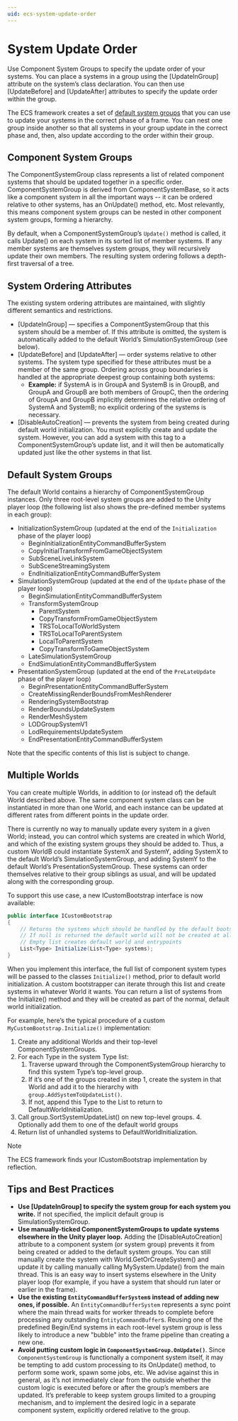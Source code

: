```yaml
---
uid: ecs-system-update-order
---
```


# System Update Order

Use Component System Groups to specify the update order of your systems. You can place a systems in a group using the [UpdateInGroup] attribute on the system’s class declaration. You can then use [UpdateBefore] and [UpdateAfter] attributes to specify the update order within the group. 

The ECS framework creates a set of [default system groups](#default-system-groups) that you can use to update your systems in the correct phase of a frame. You can nest one group inside another so that all systems in your group update in the correct phase and, then, also update according to the order within their group.

<a name="groups"></a>
## Component System Groups

The ComponentSystemGroup class represents a list of related component systems that should be updated together in a specific order. ComponentSystemGroup is derived from ComponentSystemBase, so it acts like a component system in all the important ways -- it can be ordered relative to other systems, has an OnUpdate() method, etc. Most relevantly, this means component system groups can be nested in other component system groups, forming a hierarchy.

By default, when a ComponentSystemGroup’s `Update()` method is called, it calls Update() on each system in its sorted list of member systems. If any member systems are themselves system groups, they will recursively update their own members. The resulting system ordering follows a depth-first traversal of a tree.

<a name="attributes"></a>
## System Ordering Attributes

The existing system ordering attributes are maintained, with slightly different semantics and restrictions.

* [UpdateInGroup] — specifies a ComponentSystemGroup that this system should be a member of. If this attribute is omitted, the system is automatically added to the default World’s SimulationSystemGroup (see below).
* [UpdateBefore] and [UpdateAfter] — order systems relative to other systems. The system type specified for these attributes must be a member of the same group. Ordering across group boundaries is handled at the appropriate deepest group containing both systems:
    * __Example:__ if SystemA is in GroupA and SystemB is in GroupB, and GroupA and GroupB are both members of GroupC, then the ordering of GroupA and GroupB implicitly determines the relative ordering of SystemA and SystemB; no explicit ordering of the systems is necessary.
* [DisableAutoCreation] — prevents the system from being created during default world initialization. You must explicitly create and update the system. However, you can add a system with this tag to a ComponentSystemGroup’s update list, and it will then be automatically updated just like the other systems in that list.

<a name="default-system-groups"></a>
## Default System Groups

The default World contains a hierarchy of ComponentSystemGroup instances. Only three root-level system groups are added to the Unity player loop (the following list also shows the pre-defined member systems in each group):

* InitializationSystemGroup (updated at the end of the `Initialization` phase of the player loop)
    * BeginInitializationEntityCommandBufferSystem
    * CopyInitialTransformFromGameObjectSystem
    * SubSceneLiveLinkSystem
    * SubSceneStreamingSystem
    * EndInitializationEntityCommandBufferSystem
* SimulationSystemGroup (updated at the end of the `Update` phase of the player loop)
    * BeginSimulationEntityCommandBufferSystem
    * TransformSystemGroup
        * ParentSystem
        * CopyTransformFromGameObjectSystem
        * TRSToLocalToWorldSystem
        * TRSToLocalToParentSystem
        * LocalToParentSystem
        * CopyTransformToGameObjectSystem
    * LateSimulationSystemGroup
    * EndSimulationEntityCommandBufferSystem
* PresentationSystemGroup (updated at the end of the `PreLateUpdate` phase of the player loop)
    * BeginPresentationEntityCommandBufferSystem
    * CreateMissingRenderBoundsFromMeshRenderer
    * RenderingSystemBootstrap
    * RenderBoundsUpdateSystem
    * RenderMeshSystem
    * LODGroupSystemV1
    * LodRequirementsUpdateSystem
    * EndPresentationEntityCommandBufferSystem

Note that the specific contents of this list is subject to change.

## Multiple Worlds

You can create multiple Worlds, in addition to (or instead of) the default World described above. The same component system class can be instantiated in more than one World, and each instance can be updated at different rates from different points in the update order.

There is currently no way to manually update every system in a given World; instead, you can control which systems are created in which World, and which of the existing system groups they should be added to. Thus, a custom WorldB could instantiate SystemX and SystemY, adding SystemX to the default World’s SimulationSystemGroup, and adding SystemY to the default World’s PresentationSystemGroup. These systems can order themselves relative to their group siblings as usual, and will be updated along with the corresponding group.

To support this use case, a new ICustomBootstrap interface is now available:

``` c#
public interface ICustomBootstrap
{
    // Returns the systems which should be handled by the default bootstrap process.
    // If null is returned the default world will not be created at all.
    // Empty list creates default world and entrypoints
    List<Type> Initialize(List<Type> systems);
}
```

When you implement this interface, the full list of component system types will be passed to the classes `Initialize()` method, prior to default world initialization. A custom bootstrapper can iterate through this list and create systems in whatever World it wants. You can return a list of systems from the Initialize() method and they will be created as part of the normal, default world initialization.

For example, here’s the typical procedure of a custom `MyCustomBootstrap.Initialize()` implementation:

1. Create any additional Worlds and their top-level ComponentSystemGroups.
2. For each Type in the system Type list:
    1. Traverse upward through the ComponentSystemGroup hierarchy to find this system Type’s top-level group.
    2. If it’s one of the groups created in step 1, create the system in that World and add it to the hierarchy with `group.AddSystemToUpdateList()`.
    3. If not, append this Type to the List to return to DefaultWorldInitialization.
3. Call group.SortSystemUpdateList() on new top-level groups.
    4. Optionally add them to one of the default world groups
4. Return list of unhandled systems to DefaultWorldInitialization.

> [!NOTE]
> The ECS framework finds your ICustomBootstrap implementation by reflection.

## Tips and Best Practices

* __Use [UpdateInGroup] to specify the system group for each system you write.__ If not specified, the implicit default group is SimulationSystemGroup.
* __Use manually-ticked ComponentSystemGroups to update systems elsewhere in the Unity player loop.__ Adding the [DisableAutoCreation] attribute to a component system (or system group) prevents it from being created or added to the default system groups. You can still manually create the system with World.GetOrCreateSystem<MySystem>() and update it by calling manually calling MySystem.Update() from the main thread. This is an easy way to insert systems elsewhere in the Unity player loop (for example, if you have a system that should run later or earlier in the frame).
* __Use the existing `EntityCommandBufferSystem`s instead of adding new ones, if possible.__ An `EntityCommandBufferSystem` represents a sync point where the main thread waits for worker threads to complete before processing any outstanding `EntityCommandBuffer`s. Reusing one of the predefined Begin/End systems in each root-level system group is less likely to introduce a new "bubble" into the frame pipeline than creating a new one.
* __Avoid putting custom logic in `ComponentSystemGroup.OnUpdate()`__. Since `ComponentSystemGroup` is functionally a component system itself, it may be tempting to add custom processing to its OnUpdate() method, to perform some work, spawn some jobs, etc. We advise against this in general, as it’s not immediately clear from the outside whether the custom logic is executed before or after the group’s members are updated. It’s preferable to keep system groups limited to a grouping mechanism, and to implement the desired logic in a separate component system, explicitly ordered relative to the group.

